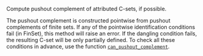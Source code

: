 Compute pushout complement of attributed C-sets, if possible.

The pushout complement is constructed pointwise from pushout complements of finite sets. If any of the pointwise identification conditions fail (in FinSet), this method will raise an error. If the dangling condition fails, the resulting C-set will be only partially defined. To check all these conditions in advance, use the function [`can_pushout_complement`](@ref).
